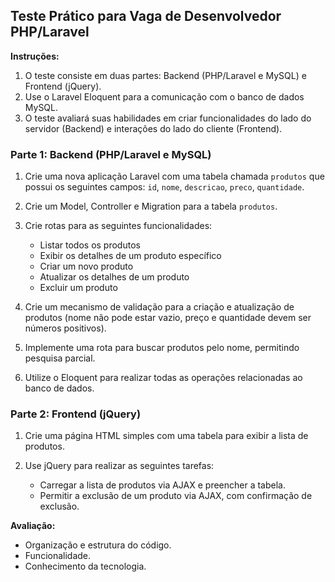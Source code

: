 ## Teste Prático para Vaga de Desenvolvedor PHP/Laravel

**Instruções:**

1.  O teste consiste em duas partes: Backend (PHP/Laravel e MySQL) e Frontend (jQuery).
2.  Use o Laravel Eloquent para a comunicação com o banco de dados MySQL.
3.  O teste avaliará suas habilidades em criar funcionalidades do lado do servidor (Backend) e interações do lado do cliente (Frontend).

### Parte 1: Backend (PHP/Laravel e MySQL)

1.  Crie uma nova aplicação Laravel com uma tabela chamada `produtos` que possui os seguintes campos: `id`, `nome`, `descricao`, `preco`, `quantidade`.
    
2.  Crie um Model, Controller e Migration para a tabela `produtos`.
    
3.  Crie rotas para as seguintes funcionalidades:
    
    -   Listar todos os produtos
    -   Exibir os detalhes de um produto específico
    -   Criar um novo produto
    -   Atualizar os detalhes de um produto
    -   Excluir um produto
4.  Crie um mecanismo de validação para a criação e atualização de produtos (nome não pode estar vazio, preço e quantidade devem ser números positivos).
    
5.  Implemente uma rota para buscar produtos pelo nome, permitindo pesquisa parcial.
    
6.  Utilize o Eloquent para realizar todas as operações relacionadas ao banco de dados.
    

### Parte 2: Frontend (jQuery)

1.  Crie uma página HTML simples com uma tabela para exibir a lista de produtos.
    
2.  Use jQuery para realizar as seguintes tarefas:
    
    -   Carregar a lista de produtos via AJAX e preencher a tabela.
    -   Permitir a exclusão de um produto via AJAX, com confirmação de exclusão.

**Avaliação:**

-   Organização e estrutura do código.
-   Funcionalidade.
-   Conhecimento da tecnologia.
